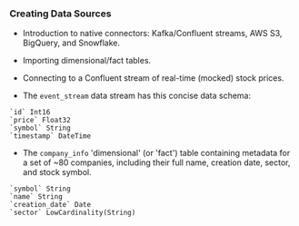 ### Creating Data Sources
  * Introduction to native connectors: Kafka/Confluent streams, AWS S3, BigQuery, and Snowflake.
  * Importing dimensional/fact tables. 
  * Connecting to a Confluent stream of real-time (mocked) stock prices. 
 
* The `event_stream` data stream has this concise data schema:

```
`id` Int16 
`price` Float32 
`symbol` String 
`timestamp` DateTime 
```
 
* The `company_info` 'dimensional' (or 'fact') table containing metadata for a set of ~80 companies, including their full name, creation date, sector, and stock symbol.

```
`symbol` String
`name` String
`creation_date` Date
`sector` LowCardinality(String)
```
